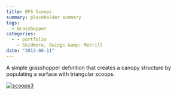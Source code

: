 ```yaml
---
title: BFS Scoops
summary: placeholder summary
tags:
  - Grasshopper
categories:
  - - portfolio
    - Skidmore, Owings &amp; Merrill
date: "2013-06-11"
---
```


A simple grasshopper definition that creates a canopy structure by populating a surface with triangular scoops.

[![scoops3](http://www.ericanastas.com/wp-content/uploads/2014/06/scoops3-636x278.png)](scoops3.png)
